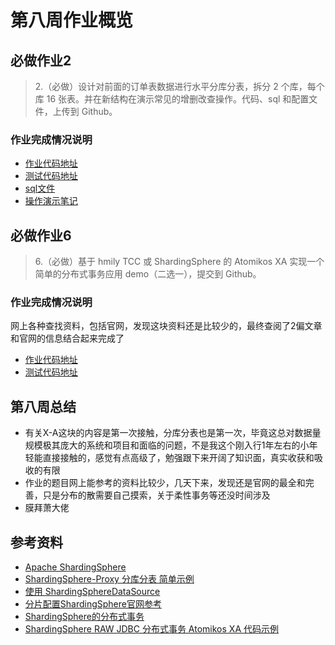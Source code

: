 # 第八周作业概览

## 必做作业2

> 2.（必做）设计对前面的订单表数据进行水平分库分表，拆分 2 个库，每个库 16 张表。并在新结构在演示常见的增删改查操作。代码、sql 和配置文件，上传到 Github。
>

### 作业完成情况说明

- [作业代码地址](https://github.com/lvzbOne/mygeekbangwork/tree/master/homework/shardingsphere_proxy/src)
- [测试代码地址](https://github.com/lvzbOne/mygeekbangwork/blob/master/homework/shardingsphere_proxy/src/test/java/com/example/shardingsphere_proxy/service/impl/OrderServiceImplTest.java)  
- [sql文件](https://github.com/lvzbOne/mygeekbangwork/tree/master/homework/shardingsphere_proxy/src/main/resources/sql)  
- [操作演示笔记](./windows环境下使用ShardingSphere-Proxy设置分库分表初体验.md)

## 必做作业6

> 6.（必做）基于 hmily TCC 或 ShardingSphere 的 Atomikos XA 实现一个简单的分布式事务应用 demo（二选一），提交到 Github。
>

### 作业完成情况说明
网上各种查找资料，包括官网，发现这块资料还是比较少的，最终查阅了2偏文章和官网的信息结合起来完成了
- [作业代码地址](https://github.com/lvzbOne/mygeekbangwork/tree/master/homework/shardingsphere_xa)
- [测试代码地址](https://github.com/lvzbOne/mygeekbangwork/blob/master/homework/shardingsphere_xa/src/test/java/com/example/shardingsphere_xa/service/impl/OrderServiceImplTest.java)
## 第八周总结
- 有关X-A这块的内容是第一次接触，分库分表也是第一次，毕竟这总对数据量规模极其庞大的系统和项目和面临的问题，不是我这个刚入行1年左右的小年轻能直接接触的，感觉有点高级了，勉强跟下来开阔了知识面，真实收获和吸收的有限
- 作业的题目网上能参考的资料比较少，几天下来，发现还是官网的最全和完善，只是分布的散需要自己摸索，关于柔性事务等还没时间涉及
- 膜拜萧大佬

## 参考资料
- [Apache ShardingSphere ](https://shardingsphere.apache.org/index_zh.html)
- [ShardingSphere-Proxy 分库分表 简单示例](https://blog.csdn.net/github_35735591/article/details/110726978?ops_request_misc=%257B%2522request%255Fid%2522%253A%2522165053479316782248525421%2522%252C%2522scm%2522%253A%252220140713.130102334.pc%255Fblog.%2522%257D&request_id=165053479316782248525421&biz_id=0&utm_medium=distribute.pc_search_result.none-task-blog-2~blog~first_rank_ecpm_v1~times_rank-10-110726978.nonecase&utm_term=sharding&spm=1018.2226.3001.4450)
- [使用 ShardingSphereDataSource](https://shardingsphere.apache.org/document/5.0.0-alpha/cn/user-manual/shardingsphere-jdbc/usage/sharding/yaml/)
- [分片配置ShardingSphere官网参考](https://shardingsphere.apache.org/document/5.0.0-alpha/cn/user-manual/shardingsphere-jdbc/configuration/yaml/sharding/)
- [ShardingSphere的分布式事务](https://www.cnblogs.com/dalianpai/p/14001823.html)
- [ShardingSphere RAW JDBC 分布式事务 Atomikos XA 代码示例](https://xie.infoq.cn/article/75196b1dfdc0c71b8d66391b2)